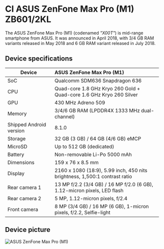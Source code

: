 # CI ASUS ZenFone Max Pro (M1) ZB601/2KL

The ASUS ZenFone Max Pro (M1) (codenamed _"X00T"_) is mid-range smartphone from ASUS. It was announced in April 2018, with 3/4 GB RAM variants released in May 2018 and 6 GB RAM variant released in July 2018.

## Device specifications

| Device                  | ASUS ZenFone Max Pro (M1)                                                  |
| ----------------------- | :------------------------------------------------------------------------- |
| SoC                     | Qualcomm SDM636 Snapdragon 636                                             |
| CPU                     | Quad-core 1.8 GHz Kryo 260 Gold + Quad-core 1.6 GHz Kryo 260 Silver        |
| GPU                     | 430 MHz Adreno 509                                                         |
| Memory                  | 3/4/6 GB RAM (LPDDR4X 1333 MHz dual-channel)                               |
| Shipped Android version | 8.1.0                                                                      |
| Storage                 | 32 GB (3 GB) / 64 GB (4/6 GB) eMCP                                         |
| MicroSD                 | Up to 512 GB (dedicated)                                                   |
| Battery                 | Non-removable Li-Po 5000 mAh                                               |
| Dimensions              | 159 x 76 x 8.5 mm                                                          |
| Display                 | 2160 x 1080 (18:9), 5.99 inch, 450 nits brightness, 1,500:1 contrast ratio |
| Rear camera 1           | 13 MP f/2.2 (3/4 GB) / 16 MP f/2.0 (6 GB), 1.12-micron pixels, LED flash   |
| Rear camera 2           | 5 MP, 1.12-micron pixels, f/2.4                                            |
| Front camera            | 8 MP (3/4 GB) / 16 MP (6 GB), 1-micron pixels, f/2.2, Selfie-light         |

## Device picture

![ASUS ZenFone Max Pro (M1)](https://i-cdn.phonearena.com/images/articles/320775-image/Asus-ZenFone-Max-Pro-M1.jpg)

